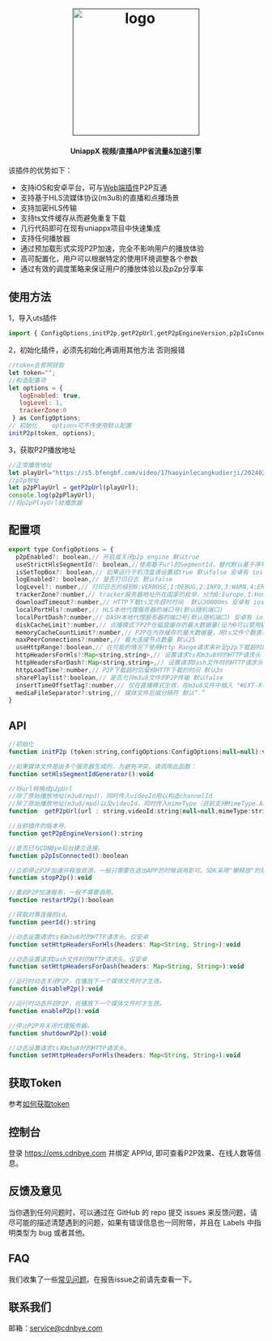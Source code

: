 <h1 align="center"><a href="" target="_blank" rel="noopener noreferrer"><img width="250" src="https://www.cdnbye.com/img/logo.png" alt="logo"></a></h1>
<h4 align="center">UniappX 视频/直播APP省流量&加速引擎</h4>


该插件的优势如下：
- 支持iOS和安卓平台，可与[Web端插件](https://gitee.com/cdnbye/hlsjs-p2p-engine)P2P互通
- 支持基于HLS流媒体协议(m3u8)的直播和点播场景
- 支持加密HLS传输
- 支持ts文件缓存从而避免重复下载
- 几行代码即可在现有uniappx项目中快速集成
- 支持任何播放器
- 通过预加载形式实现P2P加速，完全不影响用户的播放体验
- 高可配置化，用户可以根据特定的使用环境调整各个参数
- 通过有效的调度策略来保证用户的播放体验以及p2p分享率

## 使用方法
1，导入uts插件
```javascript
import { ConfigOptions,initP2p,getP2pUrl,getP2pEngineVersion,p2pIsConnected,stopP2p } from "@/uni_modules/cdnbye-swarmcloud";
```

2，初始化插件，必须先初始化再调用其他方法 否则报错
```javascript
//token去官网获取
let token="";
//构造配置项
let options = {
   logEnabled: true,
   logLevel: 1,
   trackerZone:0
 } as ConfigOptions;
// 初始化    options可不传使用默认配置
initP2p(token, options);
```

3，获取P2P播放地址
```javascript
//正常播放地址
let playUrl="https://s5.bfengbf.com/video/17haoyinlecangkudierji/20240216/index.m3u8";
//p2p地址
let p2pPlayUrl = getP2pUrl(playUrl);
console.log(p2pPlayUrl);
//将p2pPlayUrl给播放器
```

## 配置项
```javascript
export type ConfigOptions = {
  p2pEnabled?: boolean,// 开启或关闭p2p engine 默认true
  useStrictHlsSegmentId?: boolean,//使用基于url的SegmentId，替代默认基于序列号的 默认false
  isSetTopBox?: boolean,// 如果运行于机顶盒请设置成true 默认false 安卓有 ios没有
  logEnabled?: boolean,// 是否打印日志 默认false
  logLevel?: number,// 打印日志的级别0:VERBOSE,1:DEBUG,2:INFO,3:WARN,4:ERROR 默认3
  trackerZone?:number,// tracker服务器地址所在国家的枚举，分为0:Europe,1:HongKong,2:USA 默认0
  downloadTimeout?:number,// HTTP下载ts文件超时时间  默认30000ms 安卓有 ios没有
  localPortHls?:number,// HLS本地代理服务器的端口号(默认随机端口)
  localPortDash?:number,// DASH本地代理服务器的端口号(默认随机端口) 安卓有 ios没有
  diskCacheLimit?:number,// 点播模式下P2P在磁盘缓存的最大数据量(设为0可以禁用磁盘缓存) 默认2000*1024*1024
  memoryCacheCountLimit?:number,// P2P在内存缓存的最大数据量，用ts文件个数表示 默认15
  maxPeerConnections?:number,// 最大连接节点数量 默认25
  useHttpRange?:boolean,// 在可能的情况下使用Http Range请求来补足p2p下载超时的剩余部分数据 默认true
  httpHeadersForHls?:Map<string,string>,// 设置请求ts和m3u8时的HTTP请求头 默认null
  httpHeadersForDash?:Map<string,string>,// 设置请求Dash文件时的HTTP请求头 默认null 安卓有 ios没有
  httpLoadTime?:number,// P2P下载超时后留给HTTP下载的时间 默认3s
  sharePlaylist?:boolean,// 是否允许m3u8文件的P2P传输 默认false
  insertTimeOffsetTag?:number,// 仅在直播模式生效，在m3u8文件中插入 "#EXT-X-START:TIME-OFFSET=[timeOffset]"，强制播放器从某个位置开始加载，其中 [timeOffset] 是在播放列表的偏移量，如果为负则从播放列表结尾往前偏移（单位：秒）
  mediaFileSeparator?:string,// 媒体文件后缀分隔符 默认“.”
}
```

## API
```javascript
//初始化
function initP2p (token:string,configOptions:ConfigOptions|null=null):void

//如果媒体文件是由多个服务器生成的，为避免冲突，请调用此函数：
function setHlsSegmentIdGenerator():void

//将url转换成p2pUrl
//除了原始播放地址(m3u8/mpd)，同时传入videoId用以构造channelId
//除了原始播放地址(m3u8/mpd)以及videoId，同时传入mimeType（目前支持MimeType.APPLICATION_M3U8和MimeType.APPLICATION_MPD），用于无".m3u8"或".mpd"后缀的url。传入字符串m3u8或mpd
function  getP2pUrl(url : string,videoId:string|null=null,mimeType:string|null=null) : string

//当前插件的版本号。
function getP2pEngineVersion():string

//是否已与CDNBye后台建立连接。
function p2pIsConnected():boolean

//立即停止P2P加速并释放资源，一般只需要在退出APP的时候调用即可。SDK采用"懒释放"的策略，只有在重启p2p的时候才释放资源。对于性能较差的设备起播耗时可能比较明显，建议在视频播放之前提前调用 engine.stopP2p() 。
function stopP2p():void

//重启P2P加速服务，一般不需要调用。
function restartP2p():boolean

//获取对等连接的id。
function peerId():string

//动态设置请求ts和m3u8时的HTTP请求头。仅安卓
function setHttpHeadersForHls(headers: Map<String, String>):void

//动态设置请求Dash文件时的HTTP请求头。仅安卓
function setHttpHeadersForDash(headers: Map<String, String>):void

//运行时动态关闭P2P，在播放下一个媒体文件时才生效。
function disableP2p():void

//运行时动态开启P2P，在播放下一个媒体文件时才生效。
function enableP2p():void

//停止P2P并关闭代理服务器。
function shutdownP2p():void

//动态设置请求ts和m3u8时的HTTP请求头。
function setHttpHeadersForHls(headers: Map<String, String>):void
```

## 获取Token
参考[如何获取token](https://www.cdnbye.com/cn/bindings.html#%E7%BB%91%E5%AE%9A-app-id-%E5%B9%B6%E8%8E%B7%E5%8F%96token)

## 控制台
登录 https://oms.cdnbye.com 并绑定 APPId, 即可查看P2P效果、在线人数等信息。

## 反馈及意见
当你遇到任何问题时，可以通过在 GitHub 的 repo 提交 issues 来反馈问题，请尽可能的描述清楚遇到的问题，如果有错误信息也一同附带，并且在 Labels 中指明类型为 bug 或者其他。

## FAQ
我们收集了一些[常见问题](https://www.cdnbye.com/faq.html)。在报告issue之前请先查看一下。

## 联系我们
邮箱：service@cdnbye.com

